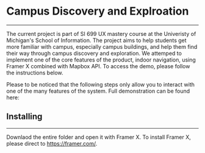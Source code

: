 # Campus Discovery and Explroation
---
The current project is part of SI 699 UX mastery course at the Univeristy of Michigan's School of Information. 
The project aims to help students get more familiar with campus, especially campus buildings, and help them find their way through campus discovery and exploration. We attemped to implement one of the core features of the product, indoor navigation, using Framer X combined with Mapbox API. To access the demo, please follow the instructions below.

Please to be noticed that the following steps only allow you to interact with one of the many features of the system. Full demonstration can be found here:

## Installing
---
Downlaod the entire folder and open it with Framer X. To install Framer X, please direct to https://framer.com/.
